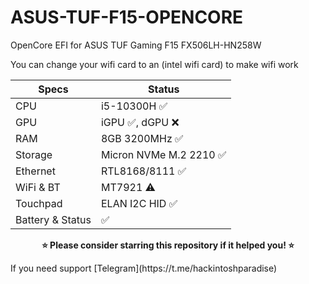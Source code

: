 # ASUS-TUF-F15-OPENCORE
OpenCore EFI for ASUS TUF Gaming F15 FX506LH-HN258W

You can change your wifi card to an (intel wifi card) to make wifi work
                    
Specs  | Status
------------- | -------------
CPU  | i5-10300H :white_check_mark:
GPU  | iGPU :white_check_mark:, dGPU :x:
RAM  | 8GB 3200MHz :white_check_mark: 
Storage  | Micron NVMe M.2 2210 :white_check_mark:
Ethernet  | RTL8168/8111 :white_check_mark:
WiFi & BT  | MT7921 :warning:
Touchpad  | ELAN I2C HID :white_check_mark:
Battery & Status | :white_check_mark:
<p align="center">
<b>⭐ Please consider starring this repository if it helped you! ⭐</b>
</p>
If you need support [Telegram](https://t.me/hackintoshparadise)
